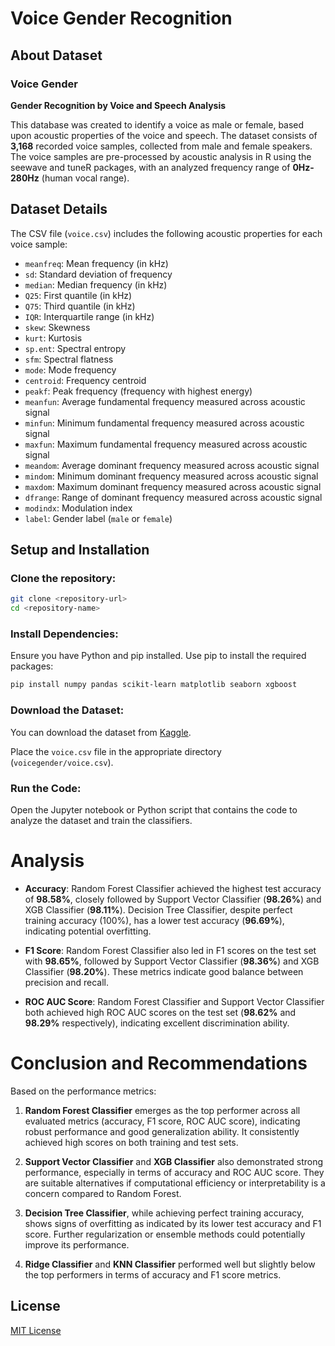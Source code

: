 # Voice Gender Recognition
## About Dataset

### Voice Gender
**Gender Recognition by Voice and Speech Analysis**

This database was created to identify a voice as male or female, based upon acoustic properties of the voice and speech. The dataset consists of **3,168** recorded voice samples, collected from male and female speakers. The voice samples are pre-processed by acoustic analysis in R using the seewave and tuneR packages, with an analyzed frequency range of **0Hz-280Hz** (human vocal range).

## Dataset Details

The CSV file (`voice.csv`) includes the following acoustic properties for each voice sample:

- `meanfreq`: Mean frequency (in kHz)
- `sd`: Standard deviation of frequency
- `median`: Median frequency (in kHz)
- `Q25`: First quantile (in kHz)
- `Q75`: Third quantile (in kHz)
- `IQR`: Interquartile range (in kHz)
- `skew`: Skewness
- `kurt`: Kurtosis
- `sp.ent`: Spectral entropy
- `sfm`: Spectral flatness
- `mode`: Mode frequency
- `centroid`: Frequency centroid
- `peakf`: Peak frequency (frequency with highest energy)
- `meanfun`: Average fundamental frequency measured across acoustic signal
- `minfun`: Minimum fundamental frequency measured across acoustic signal
- `maxfun`: Maximum fundamental frequency measured across acoustic signal
- `meandom`: Average dominant frequency measured across acoustic signal
- `mindom`: Minimum dominant frequency measured across acoustic signal
- `maxdom`: Maximum dominant frequency measured across acoustic signal
- `dfrange`: Range of dominant frequency measured across acoustic signal
- `modindx`: Modulation index
- `label`: Gender label (`male` or `female`)


## Setup and Installation

### Clone the repository:

```bash
git clone <repository-url>
cd <repository-name>
```

### Install Dependencies:
Ensure you have Python and pip installed. Use pip to install the required packages:

```bash
pip install numpy pandas scikit-learn matplotlib seaborn xgboost
```
### Download the Dataset:
You can download the dataset from [Kaggle](https://www.kaggle.com/datasets/primaryobjects/voicegender/data).

Place the `voice.csv` file in the appropriate directory (`voicegender/voice.csv`).

### Run the Code:
Open the Jupyter notebook or Python script that contains the code to analyze the dataset and train the classifiers.

# Analysis

- **Accuracy**: Random Forest Classifier achieved the highest test accuracy of **98.58%**, closely followed by Support Vector Classifier (**98.26%**) and XGB Classifier (**98.11%**). Decision Tree Classifier, despite perfect training accuracy (100%), has a lower test accuracy (**96.69%**), indicating potential overfitting.

- **F1 Score**: Random Forest Classifier also led in F1 scores on the test set with **98.65%**, followed by Support Vector Classifier (**98.36%**) and XGB Classifier (**98.20%**). These metrics indicate good balance between precision and recall.

- **ROC AUC Score**: Random Forest Classifier and Support Vector Classifier both achieved high ROC AUC scores on the test set (**98.62%** and **98.29%** respectively), indicating excellent discrimination ability.

# Conclusion and Recommendations

Based on the performance metrics:

1. **Random Forest Classifier** emerges as the top performer across all evaluated metrics (accuracy, F1 score, ROC AUC score), indicating robust performance and good generalization ability. It consistently achieved high scores on both training and test sets.

2. **Support Vector Classifier** and **XGB Classifier** also demonstrated strong performance, especially in terms of accuracy and ROC AUC score. They are suitable alternatives if computational efficiency or interpretability is a concern compared to Random Forest.

3. **Decision Tree Classifier**, while achieving perfect training accuracy, shows signs of overfitting as indicated by its lower test accuracy and F1 score. Further regularization or ensemble methods could potentially improve its performance.

4. **Ridge Classifier** and **KNN Classifier** performed well but slightly below the top performers in terms of accuracy and F1 score metrics.

## License
[MIT License](LICENSE)
